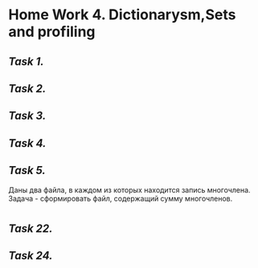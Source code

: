 # **Home Work 4. Dictionarysm,Sets and profiling**
## *Task 1.*

## *Task 2.*

## *Task 3.*

## *Task 4.*

## *Task 5.*
Даны два файла, в каждом из которых находится запись многочлена. Задача - сформировать файл, содержащий сумму многочленов.
#
## *Task 22.*

## *Task 24.*